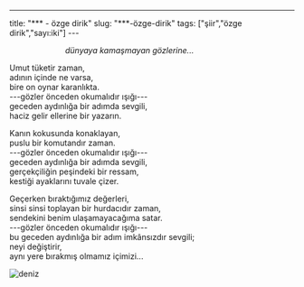 ---
title: "*** - özge dirik"
slug: "***-özge-dirik"
tags: ["şiir","özge dirik","sayı:iki"]
---       

                         *dünyaya kamaşmayan gözlerine...*

Umut tüketir zaman,  
adının içinde ne varsa,  
bire on oynar karanlıkta.  
---gözler önceden okumalıdır ışığı---  
geceden aydınlığa bir adımda sevgili,  
haciz gelir ellerine bir yazarın.

Kanın kokusunda konaklayan,  
puslu bir komutandır zaman.  
---gözler önceden okumalıdır ışığı---  
geceden aydınlığa bir adımda sevgili,  
gerçekçiliğin peşindeki bir ressam,  
kestiği ayaklarını tuvale çizer.

Geçerken bıraktığımız değerleri,  
sinsi sinsi toplayan bir hurdacıdır zaman,  
sendekini benim ulaşamayacağıma satar.  
---gözler önceden okumalıdır ışığı---  
bu geceden aydınlığa bir adım imkânsızdır sevgili;  
neyi değiştirir,  
aynı yere bırakmış olmamız içimizi...

![deniz](/img/ky02_11_zaferyalcinpinar.jpg)
